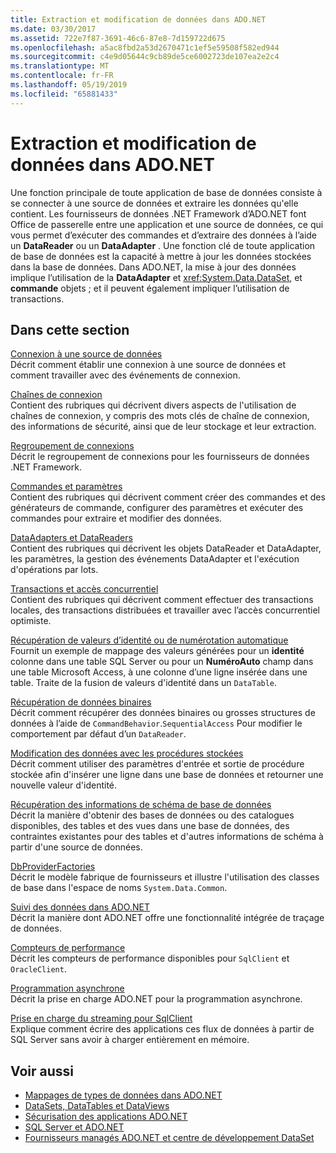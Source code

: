 ```yaml
---
title: Extraction et modification de données dans ADO.NET
ms.date: 03/30/2017
ms.assetid: 722e7f87-3691-46c6-87e8-7d159722d675
ms.openlocfilehash: a5ac8fbd2a53d2670471c1ef5e59508f582ed944
ms.sourcegitcommit: c4e9d05644c9cb89de5ce6002723de107ea2e2c4
ms.translationtype: MT
ms.contentlocale: fr-FR
ms.lasthandoff: 05/19/2019
ms.locfileid: "65881433"
---
```

# <a name="retrieving-and-modifying-data-in-adonet"></a>Extraction et modification de données dans ADO.NET
Une fonction principale de toute application de base de données consiste à se connecter à une source de données et extraire les données qu'elle contient. Les fournisseurs de données .NET Framework d’ADO.NET font Office de passerelle entre une application et une source de données, ce qui vous permet d’exécuter des commandes et d’extraire des données à l’aide un **DataReader** ou un **DataAdapter** . Une fonction clé de toute application de base de données est la capacité à mettre à jour les données stockées dans la base de données. Dans ADO.NET, la mise à jour des données implique l’utilisation de la **DataAdapter** et <xref:System.Data.DataSet>, et **commande** objets ; et il peuvent également impliquer l’utilisation de transactions.  
  
## <a name="in-this-section"></a>Dans cette section  
 [Connexion à une source de données](../../../../docs/framework/data/adonet/connecting-to-a-data-source.md)  
 Décrit comment établir une connexion à une source de données et comment travailler avec des événements de connexion.  
  
 [Chaînes de connexion](../../../../docs/framework/data/adonet/connection-strings.md)  
 Contient des rubriques qui décrivent divers aspects de l'utilisation de chaînes de connexion, y compris des mots clés de chaîne de connexion, des informations de sécurité, ainsi que de leur stockage et leur extraction.  
  
 [Regroupement de connexions](../../../../docs/framework/data/adonet/connection-pooling.md)  
 Décrit le regroupement de connexions pour les fournisseurs de données .NET Framework.  
  
 [Commandes et paramètres](../../../../docs/framework/data/adonet/commands-and-parameters.md)  
 Contient des rubriques qui décrivent comment créer des commandes et des générateurs de commande, configurer des paramètres et exécuter des commandes pour extraire et modifier des données.  
  
 [DataAdapters et DataReaders](../../../../docs/framework/data/adonet/dataadapters-and-datareaders.md)  
 Contient des rubriques qui décrivent les objets DataReader et DataAdapter, les paramètres, la gestion des événements DataAdapter et l'exécution d'opérations par lots.  
  
 [Transactions et accès concurrentiel](../../../../docs/framework/data/adonet/transactions-and-concurrency.md)  
 Contient des rubriques qui décrivent comment effectuer des transactions locales, des transactions distribuées et travailler avec l’accès concurrentiel optimiste.  
  
 [Récupération de valeurs d’identité ou de numérotation automatique](../../../../docs/framework/data/adonet/retrieving-identity-or-autonumber-values.md)  
 Fournit un exemple de mappage des valeurs générées pour un **identité** colonne dans une table SQL Server ou pour un **NuméroAuto** champ dans une table Microsoft Access, à une colonne d’une ligne insérée dans une table. Traite de la fusion de valeurs d'identité dans un `DataTable`.  
  
 [Récupération de données binaires](../../../../docs/framework/data/adonet/retrieving-binary-data.md)  
 Décrit comment récupérer des données binaires ou grosses structures de données à l’aide de `CommandBehavior`.`SequentialAccess` Pour modifier le comportement par défaut d’un `DataReader`.  
  
 [Modification des données avec les procédures stockées](../../../../docs/framework/data/adonet/modifying-data-with-stored-procedures.md)  
 Décrit comment utiliser des paramètres d'entrée et sortie de procédure stockée afin d'insérer une ligne dans une base de données et retourner une nouvelle valeur d'identité.  
  
 [Récupération des informations de schéma de base de données](../../../../docs/framework/data/adonet/retrieving-database-schema-information.md)  
 Décrit la manière d'obtenir des bases de données ou des catalogues disponibles, des tables et des vues dans une base de données, des contraintes existantes pour des tables et d'autres informations de schéma à partir d'une source de données.  
  
 [DbProviderFactories](../../../../docs/framework/data/adonet/dbproviderfactories.md)  
 Décrit le modèle fabrique de fournisseurs et illustre l'utilisation des classes de base dans l'espace de noms `System.Data.Common`.  
  
 [Suivi des données dans ADO.NET](../../../../docs/framework/data/adonet/data-tracing.md)  
 Décrit la manière dont ADO.NET offre une fonctionnalité intégrée de traçage de données.  
  
 [Compteurs de performance](../../../../docs/framework/data/adonet/performance-counters.md)  
 Décrit les compteurs de performance disponibles pour `SqlClient` et `OracleClient`.  
  
 [Programmation asynchrone](../../../../docs/framework/data/adonet/asynchronous-programming.md)  
 Décrit la prise en charge ADO.NET pour la programmation asynchrone.  
  
 [Prise en charge du streaming pour SqlClient](../../../../docs/framework/data/adonet/sqlclient-streaming-support.md)  
 Explique comment écrire des applications ces flux de données à partir de SQL Server sans avoir à charger entièrement en mémoire.  
  
## <a name="see-also"></a>Voir aussi

- [Mappages de types de données dans ADO.NET](../../../../docs/framework/data/adonet/data-type-mappings-in-ado-net.md)
- [DataSets, DataTables et DataViews](../../../../docs/framework/data/adonet/dataset-datatable-dataview/index.md)
- [Sécurisation des applications ADO.NET](../../../../docs/framework/data/adonet/securing-ado-net-applications.md)
- [SQL Server et ADO.NET](../../../../docs/framework/data/adonet/sql/index.md)
- [Fournisseurs managés ADO.NET et centre de développement DataSet](https://go.microsoft.com/fwlink/?LinkId=217917)
